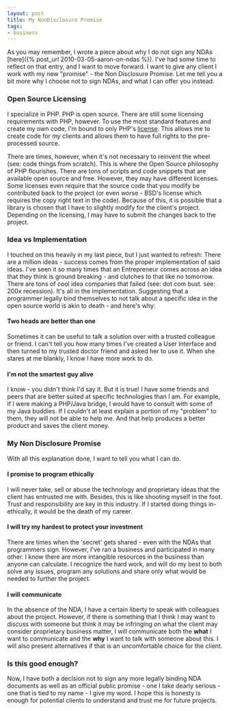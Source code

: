 ```yaml
---
layout: post
title: My NonDisclosure Promise
tags:
- business
---
```

As you may remember, I wrote a piece about why I do not sign any NDAs [here]({% post_url 2010-03-05-aaron-on-ndas %}).  I've had some time to reflect on that entry, and I want to move forward.  I want to give any client I work with my new "promise" - the Non Disclosure Promise.  Let me tell you a bit more why I choose not to sign NDAs, and what I can offer you instead.

### Open Source Licensing

I specialize in PHP.  PHP is open source.  There are still some licensing requirements with PHP, however.  To use the most standard features and create my own code, I'm bound to only PHP's [license](http://www.php.net/license/3_01.txt).  This allows me to create code for my clients and allows them to have full rights to the pre-processed source.

There are times, however, when it's not necessary to reinvent the wheel (see: code things from scratch).  This is where the Open Source philosophy of PHP flourishes.  There are tons of scripts and code snippets that are available open source and free.  However, they may have different licenses.  Some licenses even require that the source code that you modify be contributed back to the project (or even worse - BSD's license which requires the copy right text in the code).  Because of this, it is possible that a library is chosen that I have to slightly modify for the client's project.  Depending on the licensing, I may have to submit the changes back to the project.

### Idea vs Implementation

I touched on this heavily in my last piece, but I just wanted to refresh: There are a million ideas - success comes from the proper implementation of said ideas.  I've seen it so many times that an Entrepreneur comes across an idea that they think is ground breaking - and clutches to that like no tomorrow.  There are tons of cool idea companies that failed (see: dot com bust. see: 200x recession).  It's all in the implementation.  Suggesting that a programmer legally bind themselves to not talk about a specific idea in the open source world is akin to death - and here's why:

#### Two heads are better than one

Sometimes it can be useful to talk a solution over with a trusted colleague or friend.  I can't tell you how many times I've created a User Interface and then turned to my trusted doctor friend and asked her to use it.  When she stares at me blankly, I know I have more work to do.

#### I'm not the smartest guy alive

I know - you didn't think I'd say it.  But it is true!  I have some friends and peers that are better suited at specific technologies than I am.  For example, if I were making a PHP/Java bridge, I would have to consult with some of my Java buddies.  If I couldn't at least explain a portion of my "problem" to them, they will not be able to help me.  And that help produces a better product and saves the client money.

### My Non Disclosure Promise

With all this explanation done, I want to tell you what I can do.

#### I promise to program ethically

I will never take, sell or abuse the technology and proprietary ideas that the client has entrusted me with.  Besides, this is like shooting myself in the foot.  Trust and responsibility are key in this industry.  If I started doing things in-ethically, it would be the death of my career.

#### I will try my hardest to protect your investment

There are times when the 'secret' gets shared - even with the NDAs that programmers sign.  However, I've ran a business and participated in many other.  I know there are more intangible resources in the business than anyone can calculate.  I recognize the hard work, and will do my best to both solve any issues, program any solutions and share only what would be needed to further the project.

#### I will communicate

In the absence of the NDA, I have a certain liberty to speak with colleagues about the project.  However, if there is something that I think I may want to discuss with someone but think it may be infringing on what the client may consider proprietary business matter, I will communicate both the **what** I want to communicate and the **why** I want to talk with someone about this.  I will also present alternatives if that is an uncomfortable choice for the client.

### Is this good enough?

Now, I have both a decision not to sign any more legally binding NDA documents as well as an official public promise - one I take dearly serious - one that is tied to my name - I give my word.  I hope this is honesty is enough for potential clients to understand and trust me for future projects.
